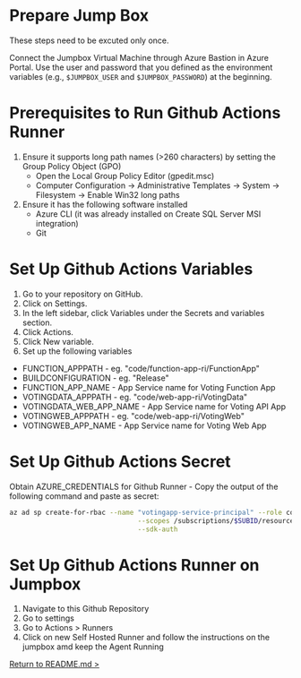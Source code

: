 # Prepare Jump Box

These steps need to be excuted only once.

Connect the Jumpbox Virtual Machine through Azure Bastion in Azure Portal. Use the user and password that you defined as the environment variables (e.g., `$JUMPBOX_USER` and `$JUMPBOX_PASSWORD`) at the beginning.

# Prerequisites to Run Github Actions Runner

1. Ensure it supports long path names (>260 characters) by setting the Group Policy Object (GPO)
   - Open the Local Group Policy Editor (gpedit.msc)
   - Computer Configuration -> Administrative Templates -> System -> Filesystem -> Enable Win32 long paths
2. Ensure it has the following software installed
   - Azure CLI (it was already installed on Create SQL Server MSI integration)
   - Git

# Set Up Github Actions Variables

1. Go to your repository on GitHub.
2. Click on Settings.
3. In the left sidebar, click Variables under the Secrets and variables section.
4. Click Actions.
5. Click New variable.
6. Set up the following variables

* FUNCTION_APPPATH - eg. "code/function-app-ri/FunctionApp"
* BUILDCONFIGURATION - eg. "Release"
* FUNCTION_APP_NAME - App Service name for Voting Function App
* VOTINGDATA_APPPATH - eg. "code/web-app-ri/VotingData"
* VOTINGDATA_WEB_APP_NAME - App Service name for Voting API App
* VOTINGWEB_APPPATH - eg. "code/web-app-ri/VotingWeb"
* VOTINGWEB_APP_NAME - App Service name for Voting Web App

# Set Up Github Actions Secret

Obtain AZURE_CREDENTIALS for Github Runner - Copy the output of the following command and paste as secret:

```bash
az ad sp create-for-rbac --name "votingapp-service-principal" --role contributor \
                                --scopes /subscriptions/$SUBID/resourceGroups/$RGNAME \
                                --sdk-auth
```

# Set Up Github Actions Runner on Jumpbox

1. Navigate to this Github Repository
2. Go to settings
3. Go to Actions > Runners
4. Click on new Self Hosted Runner and follow the instructions on the jumpbox amd keep the Agent Running

[Return to README.md >](./README.md#publish-aspnet-core-web-api-and-function-applications)